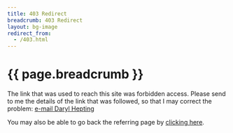 ```yaml
---
title: 403 Redirect
breadcrumb: 403 Redirect
layout: bg-image
redirect_from:
  - /403.html
---
```

# {{ page.breadcrumb }}


The link that was used to reach this site was forbidden access.
Please send to me the details of the link that was followed, so
that I may correct the problem:
<a href="mailto:hepting@cs.uregina.ca?subject=403 error encountered on website">
  e-mail Daryl Hepting
</a>

You may also be able to go back the referring page by
[clicking here](javascript:window.history.back()).
